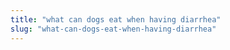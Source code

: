 ```yaml
---
title: "what can dogs eat when having diarrhea"
slug: "what-can-dogs-eat-when-having-diarrhea"
---
```


